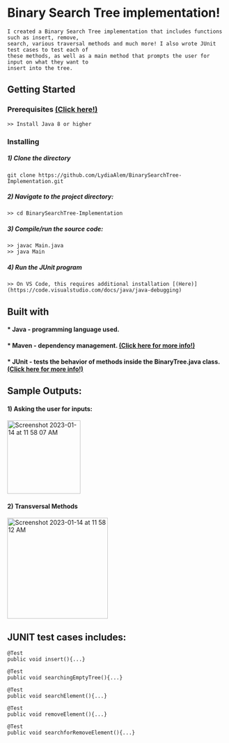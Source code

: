 # Binary Search Tree implementation!
    I created a Binary Search Tree implementation that includes functions such as insert, remove, 
    search, various traversal methods and much more! I also wrote JUnit test cases to test each of 
    these methods, as well as a main method that prompts the user for input on what they want to 
    insert into the tree.
 

## Getting Started
                
### Prerequisites [(Click here!)](https://code.visualstudio.com/docs/java/java-tutorial)
    >> Install Java 8 or higher
        
### Installing
##### 1) Clone the directory
    git clone https://github.com/LydiaAlem/BinarySearchTree-Implementation.git
           
         
##### 2) Navigate to the project directory:
    >> cd BinarySearchTree-Implementation
        
##### 3) Compile/run the source code:
    >> javac Main.java
    >> java Main
                
##### 4) Run the JUnit program
    >> On VS Code, this requires additional installation [(Here)](https://code.visualstudio.com/docs/java/java-debugging)
        
        
## Built with

#### * Java - programming language used. 
#### * Maven - dependency management. [(Click here for more info!)](https://spring.io/guides/gs/maven/)
#### * JUnit - tests the behavior of methods inside the BinaryTree.java class. [(Click here for more info!)](https://code.visualstudio.com/docs/java/java-testing)


        

## Sample Outputs:

  

#### 1) Asking the user for inputs:
    
<img width="168" alt="Screenshot 2023-01-14 at 11 58 07 AM" src="https://user-images.githubusercontent.com/107647071/212488769-99d07989-e9ab-4063-9dce-5d0af4a483ea.png">

#### 2) Transversal Methods
    
<img width="231" alt="Screenshot 2023-01-14 at 11 58 12 AM" src="https://user-images.githubusercontent.com/107647071/212488813-740f1d96-992e-4fc7-8227-50e619d69fed.png">

    
 
## JUNIT test cases includes: 
    
    @Test
    public void insert(){...}
        
    @Test
    public void searchingEmptyTree(){...}
        
    @Test
    public void searchElement(){...}
        
    @Test
    public void removeElement(){...}
        
    @Test 
    public void searchforRemoveElement(){...}
